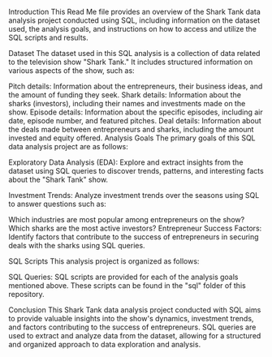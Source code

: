 Introduction This Read Me file provides an overview of the Shark Tank data analysis project conducted using SQL, including information on the dataset used, the analysis goals, and instructions on how to access and utilize the SQL scripts and results.

Dataset The dataset used in this SQL analysis is a collection of data related to the television show "Shark Tank." It includes structured information on various aspects of the show, such as:

Pitch details: Information about the entrepreneurs, their business ideas, and the amount of funding they seek. Shark details: Information about the sharks (investors), including their names and investments made on the show. Episode details: Information about the specific episodes, including air date, episode number, and featured pitches. Deal details: Information about the deals made between entrepreneurs and sharks, including the amount invested and equity offered. Analysis Goals The primary goals of this SQL data analysis project are as follows:

Exploratory Data Analysis (EDA): Explore and extract insights from the dataset using SQL queries to discover trends, patterns, and interesting facts about the "Shark Tank" show.

Investment Trends: Analyze investment trends over the seasons using SQL to answer questions such as:

Which industries are most popular among entrepreneurs on the show? Which sharks are the most active investors? Entrepreneur Success Factors: Identify factors that contribute to the success of entrepreneurs in securing deals with the sharks using SQL queries.

SQL Scripts This analysis project is organized as follows:

SQL Queries: SQL scripts are provided for each of the analysis goals mentioned above. These scripts can be found in the "sql" folder of this repository.

Conclusion This Shark Tank data analysis project conducted with SQL aims to provide valuable insights into the show's dynamics, investment trends, and factors contributing to the success of entrepreneurs. SQL queries are used to extract and analyze data from the dataset, allowing for a structured and organized approach to data exploration and analysis.
